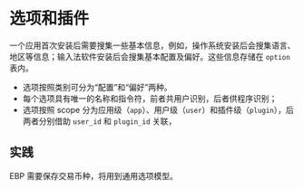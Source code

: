 # 选项和插件

一个应用首次安装后需要搜集一些基本信息，例如，操作系统安装后会搜集语言、地区等信息；输入法软件安装后会搜集基本配置及偏好。这些信息存储在 `option` 表内。

- 选项按照类别可分为“配置”和“偏好”两种。
- 每个选项具有唯一的名称和指令符，前者共用户识别，后者供程序识别；
- 选项按照 scope 分为应用级（`app`）、用户级（`user`）和插件级（`plugin`），后两者分别借助 `user_id` 和 `plugin_id` 关联，

## 实践

EBP 需要保存交易币种，将用到通用选项模型。
